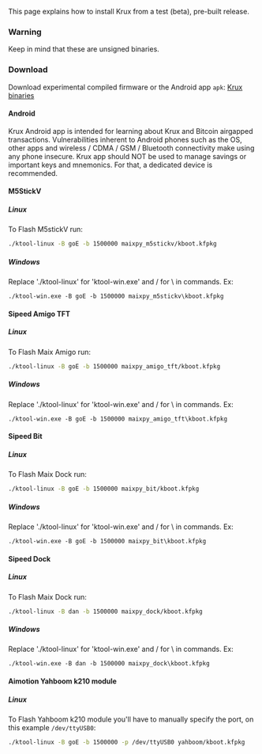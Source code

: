 This page explains how to install Krux from a test (beta), pre-built release.

### Warning
Keep in mind that these are unsigned binaries.

### Download
Download experimental compiled firmware or the Android app `apk`: [Krux binaries](https://github.com/odudex/krux_binaries)

#### Android
Krux Android app is intended for learning about Krux and Bitcoin airgapped transactions. Vulnerabilities inherent to Android phones such as the OS, other apps and wireless / CDMA / GSM / Bluetooth connectivity make using any phone insecure. Krux app should NOT be used to manage savings or important keys and mnemonics. For that, a dedicated device is recommended.

#### M5StickV
##### Linux
To Flash M5stickV run:
```bash
./ktool-linux -B goE -b 1500000 maixpy_m5stickv/kboot.kfpkg
```

##### Windows
Replace './ktool-linux' for 'ktool-win.exe' and / for \ in commands. Ex:
```pwsh
./ktool-win.exe -B goE -b 1500000 maixpy_m5stickv\kboot.kfpkg
```

#### Sipeed Amigo TFT
##### Linux
To Flash Maix Amigo run:
```bash
./ktool-linux -B goE -b 1500000 maixpy_amigo_tft/kboot.kfpkg
```

##### Windows
Replace './ktool-linux' for 'ktool-win.exe' and / for \ in commands. Ex:
```pwsh
./ktool-win.exe -B goE -b 1500000 maixpy_amigo_tft\kboot.kfpkg
```

#### Sipeed Bit
##### Linux
To Flash Maix Dock run:
```bash
./ktool-linux -B goE -b 1500000 maixpy_bit/kboot.kfpkg
```

##### Windows
Replace './ktool-linux' for 'ktool-win.exe' and / for \ in commands. Ex:
```pwsh
./ktool-win.exe -B goE -b 1500000 maixpy_bit\kboot.kfpkg
```

#### Sipeed Dock
##### Linux
To Flash Maix Dock run:
```bash
./ktool-linux -B dan -b 1500000 maixpy_dock/kboot.kfpkg
```

##### Windows
Replace './ktool-linux' for 'ktool-win.exe' and / for \ in commands. Ex:
```pwsh
./ktool-win.exe -B dan -b 1500000 maixpy_dock\kboot.kfpkg
```

#### Aimotion Yahboom k210 module
##### Linux
To Flash Yahboom k210 module you'll have to manually specify the port, on this example `/dev/ttyUSB0`:
```bash
./ktool-linux -B goE -b 1500000 -p /dev/ttyUSB0 yahboom/kboot.kfpkg
```






